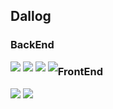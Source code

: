 ## Dallog

### BackEnd
<div style="float:left;">
  <img src="https://img.shields.io/badge/JAVA-007396?style=flat-square&logo=java&logoColor=white"> 
  <img src="https://img.shields.io/badge/Spring Boot-6DB33F?style=flat-square&logo=SpringBoot&logoColor=white">
  <img src="https://img.shields.io/badge/JPA-59666C?style=flat-square&logo=Hibernate&logoColor=white">
  <img src="https://img.shields.io/badge/mysql-4479A1?style=flat-square&logo=mysql&logoColor=white">
</div>

### FrontEnd
<div style="float:left;">
  <img src="https://img.shields.io/badge/Thymeleaf-005F0F?style=flat-square&logo=Thymeleaf&logoColor=white">
  <img src="https://img.shields.io/badge/javascript-F7DF1E?style=flat-square&logo=javascript&logoColor=black">
<div>
  

